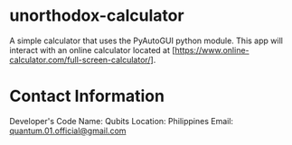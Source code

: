# unorthodox-calculator
A simple calculator that uses the PyAutoGUI python module. This app will interact with an online calculator located at [https://www.online-calculator.com/full-screen-calculator/].

# Contact Information
Developer's Code Name: Qubits
Location: Philippines
Email: quantum.01.official@gmail.com
